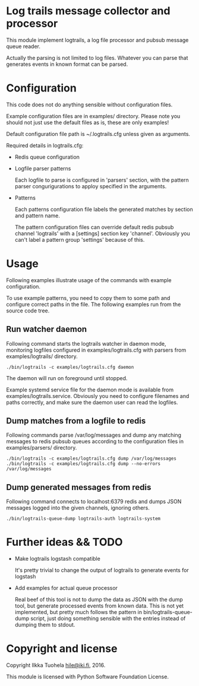 
Log trails message collector and processor
==========================================

This module implement logtrails, a log file processor and pubsub message
queue reader.

Actually the parsing is not limited to log files. Whatever you can parse that generates
events in known format can be parsed.

Configuration
=============

This code does not do anything sensible without configuration files.

Example configuration files are in examples/ directory. Please note you should not just use
the default files as is, these are only examples!

Default configuration file path is ~/.logtrails.cfg unless given as arguments.

Required details in logtrails.cfg:

* Redis queue configuration


* Logfile parser patterns

    Each logfile to parse is configured in 'parsers' section, with the pattern parser
    congurigurations to apploy specified in the arguments.

* Patterns

    Each patterns configuration file labels the generated matches by section and pattern name.

    The pattern configuration files can override default redis pubsub channel 'logtrails' with
    a [settings] section key 'channel'. Obviously you can't label a pattern group 'settings'
    because of this.


Usage
=====

Following examples illustrate usage of the commands with example configuration.

To use example patterns, you need to copy them to some path and configure correct paths
in the file. The following examples run from the source code tree.

Run watcher daemon
------------------

Following command starts the logtrails watcher in daemon mode, monitoring logfiles
configured in examples/logtrails.cfg with parsers from examples/logtrails/ directory.

    ./bin/logtrails -c examples/logtrails.cfg daemon

The daemon will run on foreground until stopped.

Example systemd service file for the daemon mode is available from examples/logtrails.service.
Obviously you need to configure filenames and paths correctly, and make sure the daemon
user can read the logfiles.

Dump matches from a logfile to redis
------------------------------------

Following commands parse /var/log/messages and dump any matching messages to redis
pubsub queues according to the configuration files in examples/parsers/ directory.

    ./bin/logtrails -c examples/logtrails.cfg dump /var/log/messages
    ./bin/logtrails -c examples/logtrails.cfg dump --no-errors /var/log/messages

Dump generated messages from redis
----------------------------------

Following command connects to localhost:6379 redis and dumps JSON messages logged into
the given channels, ignoring others.

    ./bin/logtrails-queue-dump logtrails-auth logtrails-system

Further ideas && TODO
=====================

* Make logtrails logstash compatible

  It's pretty trivial to change the output of logtrails to generate events for logstash

* Add examples for actual queue processor

  Real beef of this tool is not to dump the data as JSON with the dump tool, but generate
  processed events from known data. This is not yet implemented, but pretty much follows
  the pattern in bin/logtrails-queue-dump script, just doing something sensible with the
  entries instead of dumping them to stdout.

Copyright and license
=====================

Copyright Ilkka Tuohela <hile@iki.fi>, 2016.

This module is licensed with Python Software Foundation License.

